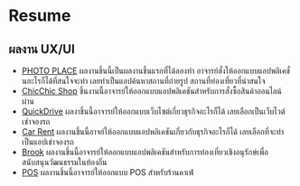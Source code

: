 # Resume
## ผลงาน UX/UI
- [PHOTO PLACE](https://www.figma.com/proto/7Uo0R028sWsHF6nn9XEg79/PHOTO-PLACE?node-id=2334-1033&p=f&t=NubnUaHx8FMKJk4k-1&scaling=scale-down&content-scaling=fixed&page-id=0:1&starting-point-node-id=2311:2) 
ผลงานชิ้นนี้เป็นผลงานชิ้นแรกที่ได้ลองทำ อาจารย์สั่งให้ออกแบบแอปพลิเคชั่นอะไรก็ได้ที่สนใจจะทำ เลยทำเป็นแอปค้นหาสถานที่ถ่ายรูป สถานที่ท่องเที่ยวที่น่าสนใจ
- [ChicChic Shop](https://www.figma.com/proto/EZpZOunytnR143cuaNkWLj/ChicChic-Shop?node-id=1-2&p=f&t=gpMwSPK2uWhsVKOb-1&scaling=scale-down&content-scaling=fixed&page-id=0:1&starting-point-node-id=1:2) 
ชิ้นงานนี้อาจารย์ให้ออกแบบแอปพลิเคชันสำหรับการสั่งซื้อสินค้าออนไลน์ผ่าน
- [QuickDrive](https://www.figma.com/proto/VubSN37DGypLRwK49v57Yc/UX/UI-SE?node-id=24-5&p=f&t=KGn0cmnys40BiWLR-1&scaling=scale-down&content-scaling=fixed&page-id=1:2&starting-point-node-id=24:5) 
ผลงาชิ้นนี้อาจารย์ให้ออกแบบเว็บไซต์เกี่ยวธุรกิจอะไรก็ได้ เลยเลือกเป็นเว็บไวต์เช่าจองรถ
- [Car Rent](https://www.figma.com/proto/RLqbd3InXYE6s6Y7P2INGS/Car-Rent?node-id=35-28&p=f&t=lBbwMK2dkN70zYkE-1&scaling=scale-down&content-scaling=fixed&page-id=0:1&starting-point-node-id=293:2598) 
ผลงานชิ้นนี้อาจย์ให้ออกแบบแอปพลิเคชันเกี่ยวกับธุรกิจอะไรก็ได้ เลยเลือกที่จะทำเป็นแอปเช่าจองรถ
- [Brook](https://www.figma.com/proto/9sAZMrK2Tew6u9r1uBDdUz/Final-exam?node-id=7-3&p=f&t=FlS2qFMmIl1EoTXa-1&scaling=scale-down&content-scaling=fixed&page-id=0:1&starting-point-node-id=7:46&show-proto-sidebar=1) 
ผลงานชิ้นนี้อาจารย์ให้ออกแบบแอปพลิเคชันสำหรับการท่องเที่ยวเชิงอนุรักษ์เพื่อสนับสนุนวัฒนธรรมในท้องถิ่น
- [POS](https://www.figma.com/proto/WQUGZWT2BHUlc0SCCxj7XU/POS?node-id=106-627&p=f&t=dBr9IHIVFxsqKrIG-1&scaling=scale-down&content-scaling=fixed&page-id=0:1&starting-point-node-id=106:627)
ผลงานชิ้นนี้อาจารย์ให้ออกแบบ POS สำหรับร้านคาเฟ่
